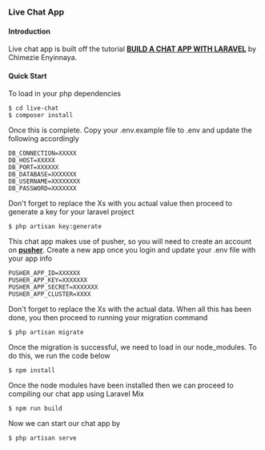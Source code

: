 ### Live Chat App

#### Introduction
Live chat app is built off the tutorial **[BUILD A CHAT APP WITH LARAVEL](https://pusher.com/tutorials/chat-laravel/)** by Chimezie Enyinnaya. 

#### Quick Start
To load in your php dependencies
````
$ cd live-chat
$ composer install
````

 Once this is complete. Copy your .env.example file to .env and update the following accordingly
 
 ````
DB_CONNECTION=XXXXX
DB_HOST=XXXXX
DB_PORT=XXXXXX
DB_DATABASE=XXXXXXX
DB_USERNAME=XXXXXXXX
DB_PASSWORD=XXXXXXX
````
Don't forget to replace the Xs with you actual value then proceed to generate a key for your laravel project

````
$ php artisan key:generate
````

This chat app makes use of pusher, so you will need to create an account on **[pusher](https://pusher.com/signup)**. Create a new app once you login and update your .env file with your app info

````
PUSHER_APP_ID=XXXXXX
PUSHER_APP_KEY=XXXXXXX
PUSHER_APP_SECRET=XXXXXXX
PUSHER_APP_CLUSTER=XXXX
````

Don't forget to replace the Xs with the actual data. When all this has been done, you then proceed to running your migration command

````
$ php artisan migrate
````

Once the migration is successful, we need to load in our node_modules. To do this, we run the code below
````
$ npm install
````

Once the node modules have been installed then we can proceed to compiling our chat app using Laravel Mix 
````
$ npm run build
````

Now we can start our chat app by

````
$ php artisan serve
````


